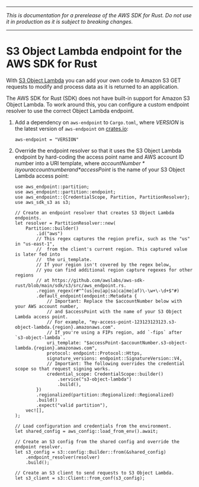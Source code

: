 --------

 *This is documentation for a prerelease of the AWS SDK for Rust\. Do not use it in production as it is subject to breaking changes\.* 

--------

# S3 Object Lambda endpoint for the AWS SDK for Rust<a name="s3-object-lambda"></a>

With [S3 Object Lambda](https://docs.aws.amazon.com/AmazonS3/latest/userguide/transforming-objects.html) you can add your own code to Amazon S3 GET requests to modify and process data as it is returned to an application\.

The AWS SDK for Rust \(SDK\) does not have built\-in support for Amazon S3 Object Lambda\. To work around this, you can configure a custom endpoint resolver to use the correct Object Lambda endpoint\.

1. Add a dependency on `aws-endpoint` to `Cargo.toml`, where *VERSION* is the latest version of `aws-endpoint` on [crates\.io](https://crates.io/search?q=aws-endpoint):

   ```
   aws-endpoint = "VERSION"
   ```

1. Override the endpoint resolver so that it uses the S3 Object Lambda endpoint by hard\-coding the access point name and AWS account ID number into a URI template, where *$accountNumber* is your account number and *$accessPoint* is the name of your S3 Object Lambda access point:

   ```
   use aws_endpoint::partition;
   use aws_endpoint::partition::endpoint;
   use aws_endpoint::{CredentialScope, Partition, PartitionResolver};
   use aws_sdk_s3 as s3;
   
   // Create an endpoint resolver that creates S3 Object Lambda endpoints.
   let resolver = PartitionResolver::new(
       Partition::builder()
           .id("aws")
           // This regex captures the region prefix, such as the "us" in "us-east-1",
           //  from the client's current region. This captured value is later fed into 
           //  the uri_template.
           // If your region isn't covered by the regex below, 
           // you can find additional region capture regexes for other regions
           // at https://github.com/awslabs/aws-sdk-rust/blob/main/sdk/s3/src/aws_endpoint.rs.
           .region_regex(r#"^(us|eu|ap|sa|ca|me|af)\-\w+\-\d+$"#)
           .default_endpoint(endpoint::Metadata {
               // Important: Replace the $accountNumber below with your AWS account number,
               // and $accessPoint with the name of your S3 Object Lambda access point.
               // For example, "my-access-point-123123123123.s3-object-lambda.{region}.amazonaws.com".
               // If you're using a FIPs region, add `-fips` after `s3-object-lambda`.
               uri_template: "$accessPoint-$accountNumber.s3-object-lambda.{region}.amazonaws.com",
               protocol: endpoint::Protocol::Https,
               signature_versions: endpoint::SignatureVersion::V4,
               // Important: The following overrides the credential scope so that request signing works.
               credential_scope: CredentialScope::builder()
                   .service("s3-object-lambda")
                   .build(),
           })
           .regionalized(partition::Regionalized::Regionalized)
           .build()
           .expect("valid partition"),
       vec![],
   );
   
   // Load configuration and credentials from the environment.
   let shared_config = aws_config::load_from_env().await;
   
   // Create an S3 config from the shared config and override the endpoint resolver.
   let s3_config = s3::config::Builder::from(&shared_config)
       .endpoint_resolver(resolver)
       .build();
   
   // Create an S3 client to send requests to S3 Object Lambda.
   let s3_client = s3::Client::from_conf(s3_config);
   ```